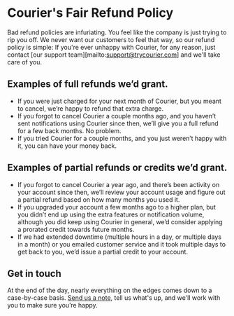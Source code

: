# Courier's Fair Refund Policy

Bad refund policies are infuriating. You feel like the company is just trying to rip you off. We never want our customers to feel that way, so our refund policy is simple: If you're ever unhappy with Courier, for any reason, just contact [our support team][mailto:support@trycourier.com] and we'll take care of you.

## Examples of full refunds we&rsquo;d grant.

* If you were just charged for your next month of Courier, but you meant to cancel, we&rsquo;re happy to refund that extra charge.
* If you forgot to cancel Courier a couple months ago, and you haven&rsquo;t sent notifications using Courier since then, we&rsquo;ll give you a full refund for a few back months. No problem.
* If you tried Courier for a couple months, and you just weren&rsquo;t happy with it, you can have your money back.

## Examples of partial refunds or credits we&rsquo;d grant.

* If you forgot to cancel Courier a year ago, and there&rsquo;s been activity on your account since then, we&rsquo;ll review your account usage and figure out a partial refund based on how many months you used it.
* If you upgraded your account a few months ago to a higher plan, but you didn&rsquo;t end up using the extra features or notification volume, although you did keep using Courier in general, we&rsquo;d consider applying a prorated credit towards future months.
* If we had extended downtime (multiple hours in a day, or multiple days in a month) or you emailed customer service and it took multiple days to get back to you, we&rsquo;d issue a partial credit to your account.

## Get in touch

At the end of the day, nearly everything on the edges comes down to a case-by-case basis. [Send us a note](mailto:support@trycourier.com), tell us what's up, and we'll work with you to make sure you&rsquo;re happy.
